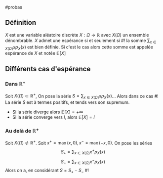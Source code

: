 #probas
## Définition
$X$ est une variable aléatoire discrète $X: \Omega \to \mathbb R$ avec $X(\Omega)$ un ensemble dénombrable.
$X$ admet une espérance si et seulement si #!
la somme $\sum_{x \in X(\Omega)} xp_X(x)$ est bien définie. Si c'est le cas alors cette somme est appelée espérance de $X$ et notée $\mathbb E[X]$ 
<!--ID: 1707733777453-->

## Différents cas d'espérance

### Dans $\mathbb{R}^+$ 
Soit $X(\Omega) \subset \mathbb R^+$, On pose la série $S = \sum_{x \in X(\Omega)} xp_X(x)$... Alors dans ce cas #!
La série $S$ est à termes positifs, et tends vers son supremum.
- Si la série diverge alors $\mathbb E[X] = +\infty$
- Si la série converge vers $l$, alors $\mathbb E[X]=l$ 

### Au delà de $\mathbb{R}^+$ 
Soit $X(\Omega) \not\subset \mathbb R^+$. Soit $x^+ = \max{(x, 0)}, x^- = \max{(-x, 0)}$. On pose les séries $$S_+ = \sum_{x \in X(\Omega)} x^+p_X(x)$$ $$S_- = \sum_{x \in X(\Omega)} x^-p_X(x)$$Alors on a, en considérant $S = S_+ -  S_-$ #!



